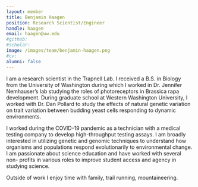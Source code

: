```yaml
---
layout: member
title: Benjamin Haagen
position: Research Scientist/Engineer
handle: haagen
email: haagen@uw.edu
#github: 
#scholar: 
image: /images/team/benjamin-haagen.png
#cv: 
alumni: false
---
```


I am a research scientist in the Trapnell Lab. I received a B.S. in Biology from 
the University of Washington during which I worked in Dr. Jennifer 
Nemhauser’s lab studying the roles of photoreceptors in Brassica rapa 
development. During graduate school at Western Washington University, I 
worked with Dr. Dan Pollard to study the effects of natural genetic variation 
on trait variation between budding yeast cells responding to dynamic 
environments.

I worked during the COVID-19 pandemic as a technician with a medical 
testing company to develop high-throughput testing assays. I am broadly 
interested in utilizing genetic and genomic techniques to understand how 
organisms and populations respond evolutionarily to environmental change. I
am passionate about science education and have worked with several non-
profits in various roles to improve student access and agency in studying 
science.

Outside of work I enjoy time with family, trail running, mountaineering.
